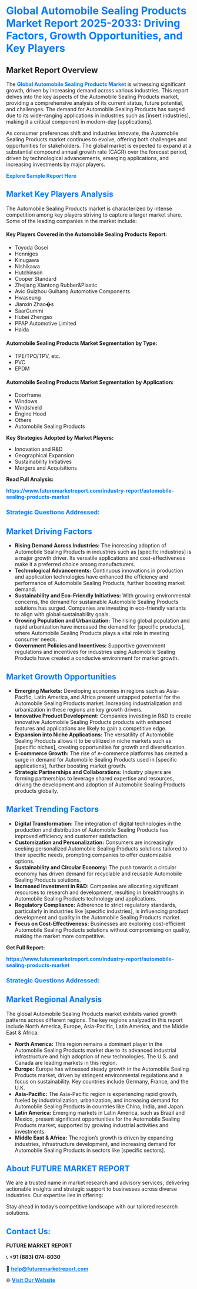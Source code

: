 <h1 style="color: #007BFF;">Global Automobile Sealing Products Market Report 2025-2033: Driving Factors, Growth Opportunities, and Key Players</h1>

<section id="overview">
<h2>Market Report Overview</h2>
<p>The <a href="https://www.futuremarketreport.com/industry-report/automobile-sealing-products-market" style="color: #007BFF; text-decoration: none;"><strong>Global Automobile Sealing Products Market</strong></a> is witnessing significant growth, driven by increasing demand across various industries. This report delves into the key aspects of the Automobile Sealing Products market, providing a comprehensive analysis of its current status, future potential, and challenges. The demand for Automobile Sealing Products has surged due to its wide-ranging applications in industries such as [insert industries], making it a critical component in modern-day [applications].</p>
<p>As consumer preferences shift and industries innovate, the Automobile Sealing Products market continues to evolve, offering both challenges and opportunities for stakeholders. The global market is expected to expand at a substantial compound annual growth rate (CAGR) over the forecast period, driven by technological advancements, emerging applications, and increasing investments by major players.</p>
</section>

<section id="overview">
<p><a href="https://www.futuremarketreport.com/request-sample/reportId=126793" style="color: #007BFF; text-decoration: none;"><strong>Explore Sample Report Here</strong></a></p>
</section>

<section id="key-players">
<h2 style="color: #007BFF;">Market Key Players Analysis</h2>
<p>The Automobile Sealing Products market is characterized by intense competition among key players striving to capture a larger market share. Some of the leading companies in the market include:</p>
<h4>Key Players Covered in the Automobile Sealing Products Report:</h4>
<ul><li>Toyoda Gosei</li><li>Henniges</li><li>Kinugawa</li><li>Nishikawa</li><li>Hutchinson</li><li>Cooper Standard</li><li>Zhejiang Xiantong Rubber&amp;Plastic</li><li>Avic Guizhou Guihang Automotive Components</li><li>Hwaseung</li><li>Jianxin Zhao�s</li><li>SaarGummi</li><li>Hubei Zhengao</li><li>PPAP Automotive Limited</li><li>Haida</li></ul>
<h4>Automobile Sealing Products Market Segmentation by Type:</h4>
<ul><li>TPE/TPO/TPV, etc.</li><li>PVC</li><li>EPDM</li></ul>

<h4>Automobile Sealing Products Market Segmentation by Application:</h4>
<ul><li>Doorframe</li><li>Windows</li><li>Windshield</li><li>Engine Hood</li><li>Others</li><li>Automobile Sealing Products</li></ul>
<p><strong>Key Strategies Adopted by Market Players:</strong></p>
<ul>
<li>Innovation and R&D</li>
<li>Geographical Expansion</li>
<li>Sustainability Initiatives</li>
<li>Mergers and Acquisitions</li>
</ul>
</section>

<section>
<p><strong>Read Full Analysis: </strong></p><a href="https://www.futuremarketreport.com/industry-report/automobile-sealing-products-market" style="color: #007BFF; text-decoration: none;"><strong>https://www.futuremarketreport.com/industry-report/automobile-sealing-products-market</strong></a>
<h3 style="color: #007BFF;">Strategic Questions Addressed:</h3>
</section>

<section id="driving-factors">
<h2 style="color: #007BFF;">Market Driving Factors</h2>
<ul>
<li><strong>Rising Demand Across Industries:</strong> The increasing adoption of Automobile Sealing Products in industries such as [specific industries] is a major growth driver. Its versatile applications and cost-effectiveness make it a preferred choice among manufacturers.</li>
<li><strong>Technological Advancements:</strong> Continuous innovations in production and application technologies have enhanced the efficiency and performance of Automobile Sealing Products, further boosting market demand.</li>
<li><strong>Sustainability and Eco-Friendly Initiatives:</strong> With growing environmental concerns, the demand for sustainable Automobile Sealing Products solutions has surged. Companies are investing in eco-friendly variants to align with global sustainability goals.</li>
<li><strong>Growing Population and Urbanization:</strong> The rising global population and rapid urbanization have increased the demand for [specific products], where Automobile Sealing Products plays a vital role in meeting consumer needs.</li>
<li><strong>Government Policies and Incentives:</strong> Supportive government regulations and incentives for industries using Automobile Sealing Products have created a conducive environment for market growth.</li>
</ul>
</section>

<section id="growth-opportunities">
<h2 style="color: #007BFF;">Market Growth Opportunities</h2>
<ul>
<li><strong>Emerging Markets:</strong> Developing economies in regions such as Asia-Pacific, Latin America, and Africa present untapped potential for the Automobile Sealing Products market. Increasing industrialization and urbanization in these regions are key growth drivers.</li>
<li><strong>Innovative Product Development:</strong> Companies investing in R&D to create innovative Automobile Sealing Products products with enhanced features and applications are likely to gain a competitive edge.</li>
<li><strong>Expansion into Niche Applications:</strong> The versatility of Automobile Sealing Products allows it to be utilized in niche markets such as [specific niches], creating opportunities for growth and diversification.</li>
<li><strong>E-commerce Growth:</strong> The rise of e-commerce platforms has created a surge in demand for Automobile Sealing Products used in [specific applications], further boosting market growth.</li>
<li><strong>Strategic Partnerships and Collaborations:</strong> Industry players are forming partnerships to leverage shared expertise and resources, driving the development and adoption of Automobile Sealing Products products globally.</li>
</ul>
</section>

<section id="trending-factors">
<h2 style="color: #007BFF;">Market Trending Factors</h2>
<ul>
<li><strong>Digital Transformation:</strong> The integration of digital technologies in the production and distribution of Automobile Sealing Products has improved efficiency and customer satisfaction.</li>
<li><strong>Customization and Personalization:</strong> Consumers are increasingly seeking personalized Automobile Sealing Products solutions tailored to their specific needs, prompting companies to offer customizable options.</li>
<li><strong>Sustainability and Circular Economy:</strong> The push towards a circular economy has driven demand for recyclable and reusable Automobile Sealing Products solutions.</li>
<li><strong>Increased Investment in R&D:</strong> Companies are allocating significant resources to research and development, resulting in breakthroughs in Automobile Sealing Products technology and applications.</li>
<li><strong>Regulatory Compliance:</strong> Adherence to strict regulatory standards, particularly in industries like [specific industries], is influencing product development and quality in the Automobile Sealing Products market.</li>
<li><strong>Focus on Cost-Effectiveness:</strong> Businesses are exploring cost-efficient Automobile Sealing Products solutions without compromising on quality, making the market more competitive.</li>
</ul>
</section>

<section>
<p><strong>Get Full Report: </strong></p><a href="https://www.futuremarketreport.com/industry-report/automobile-sealing-products-market" style="color: #007BFF; text-decoration: none;"><strong>https://www.futuremarketreport.com/industry-report/automobile-sealing-products-market</strong></a>
<h3 style="color: #007BFF;">Strategic Questions Addressed:</h3>
</section>


<section id="regional-analysis">
<h2 style="color: #007BFF;">Market Regional Analysis</h2>
<p>The global Automobile Sealing Products market exhibits varied growth patterns across different regions. The key regions analyzed in this report include North America, Europe, Asia-Pacific, Latin America, and the Middle East & Africa:</p>
<ul>
<li><strong>North America:</strong> This region remains a dominant player in the Automobile Sealing Products market due to its advanced industrial infrastructure and high adoption of new technologies. The U.S. and Canada are leading markets in this region.</li>
<li><strong>Europe:</strong> Europe has witnessed steady growth in the Automobile Sealing Products market, driven by stringent environmental regulations and a focus on sustainability. Key countries include Germany, France, and the U.K.</li>
<li><strong>Asia-Pacific:</strong> The Asia-Pacific region is experiencing rapid growth, fueled by industrialization, urbanization, and increasing demand for Automobile Sealing Products in countries like China, India, and Japan.</li>
<li><strong>Latin America:</strong> Emerging markets in Latin America, such as Brazil and Mexico, present significant opportunities for the Automobile Sealing Products market, supported by growing industrial activities and investments.</li>
<li><strong>Middle East & Africa:</strong> The region’s growth is driven by expanding industries, infrastructure development, and increasing demand for Automobile Sealing Products in sectors like [specific sectors].</li>
</ul>
</section>

<footer>
<h2 style="color: #007BFF;">About FUTURE MARKET REPORT</h2>
<p>We are a trusted name in market research and advisory services, delivering actionable insights and strategic support to businesses across diverse industries. Our expertise lies in offering:</p>

<p>Stay ahead in today’s competitive landscape with our tailored research solutions.</p>

<h2 style="color: #007BFF;">Contact Us:</h2>
<p><strong>FUTURE MARKET REPORT</strong></p>
<p>📞 <strong>+91 (883) 074-8030</strong></p>
<p>📧 <strong><a href="mailto:help@futuremarketreport.com" style="color: #007BFF;">help@futuremarketreport.com</a></strong></p>
<p>🌐 <strong><a href="https://www.futuremarketreport.com/" style="color: #007BFF;">Visit Our Website</a></strong></p>
</footer>